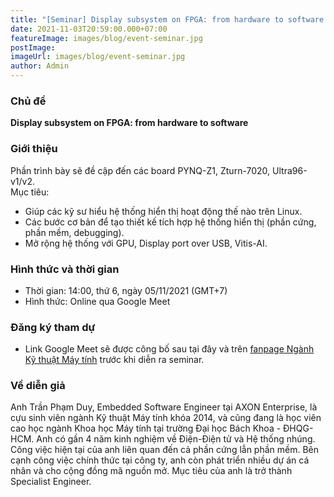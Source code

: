 ```yaml
---
title: "[Seminar] Display subsystem on FPGA: from hardware to software [EN|VI]"
date: 2021-11-03T20:59:00.000+07:00
featureImage: images/blog/event-seminar.jpg
postImage: 
imageUrl: images/blog/event-seminar.jpg
author: Admin
---
```


### Chủ đề
**Display subsystem on FPGA: from hardware to software**

### Giới thiệu

Phần trình bày sẽ đề cập đến các board PYNQ-Z1, Zturn-7020, Ultra96-v1/v2.  
Mục tiêu:  
+ Giúp các kỹ sư hiểu hệ thống hiển thị hoạt động thế nào trên Linux.
+ Các bước cơ bản để tạo thiết kế tích hợp hệ thống hiển thị (phần cứng, phần mềm, debugging).
+ Mở rộng hệ thống với GPU, Display port over USB, Vitis-AI.

### Hình thức và thời gian

+ Thời gian: 14:00, thứ 6, ngày 05/11/2021 (GMT+7)
+ Hình thức: Online qua Google Meet

### Đăng ký tham dự

+ Link Google Meet sẽ được công bố sau tại đây và trên [fanpage Ngành Kỹ thuật Máy tính](https://www.facebook.com/hcmut.ce) trước khi diễn ra seminar.

### Về diễn giả

Anh Trần Phạm Duy, Embedded Software Engineer tại AXON Enterprise, là cựu sinh viên ngành Kỹ thuật Máy tính khóa 2014, và cũng đang là học viên cao học ngành Khoa học Máy tính tại trường Đại học Bách Khoa - ĐHQG-HCM. Anh có gần 4 năm kinh nghiệm về Điện-Điện tử và Hệ thống nhúng. Công việc hiện tại của anh liên quan đến cả phần cứng lẫn phần mềm. Bên cạnh công việc chính thức tại công ty, anh còn phát triển nhiều dự án cá nhân và cho cộng đồng mã nguồn mở. Mục tiêu của anh là trở thành Specialist Engineer.


